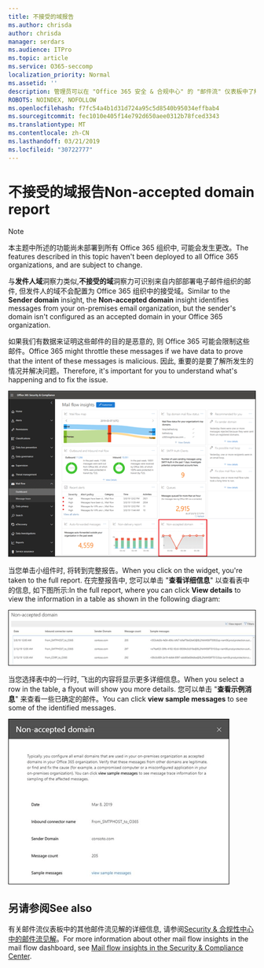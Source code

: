 ```yaml
---
title: 不接受的域报告
ms.author: chrisda
author: chrisda
manager: serdars
ms.audience: ITPro
ms.topic: article
ms.service: O365-seccomp
localization_priority: Normal
ms.assetid: ''
description: 管理员可以在 "Office 365 安全 & 合规中心" 的 "邮件流" 仪表板中了解不接受的域报告。
ROBOTS: NOINDEX, NOFOLLOW
ms.openlocfilehash: f7fc54a4b1d31d724a95c5d8540b95034effbab4
ms.sourcegitcommit: fec1010e405f14e792d650aee0312b78fced3343
ms.translationtype: MT
ms.contentlocale: zh-CN
ms.lasthandoff: 03/21/2019
ms.locfileid: "30722777"
---
```

# <a name="non-accepted-domain-report"></a><span data-ttu-id="cc208-103">不接受的域报告</span><span class="sxs-lookup"><span data-stu-id="cc208-103">Non-accepted domain report</span></span>

> [!NOTE]
> <span data-ttu-id="cc208-104">本主题中所述的功能尚未部署到所有 Office 365 组织中, 可能会发生更改。</span><span class="sxs-lookup"><span data-stu-id="cc208-104">The features described in this topic haven't been deployed to all Office 365 organizations, and are subject to change.</span></span>

<span data-ttu-id="cc208-105">与**发件人域**洞察力类似,**不接受的域**洞察力可识别来自内部部署电子邮件组织的邮件, 但发件人的域不会配置为 Office 365 组织中的接受域。</span><span class="sxs-lookup"><span data-stu-id="cc208-105">Similar to the **Sender domain** insight, the **Non-accepted domain** insight identifies messages from your on-premises email organization, but the sender's domain isn't configured as an accepted domain in your Office 365 organization.</span></span>

<span data-ttu-id="cc208-106">如果我们有数据来证明这些邮件的目的是恶意的, 则 Office 365 可能会限制这些邮件。</span><span class="sxs-lookup"><span data-stu-id="cc208-106">Office 365 might throttle these messages if we have data to prove that the intent of these messages is malicious.</span></span> <span data-ttu-id="cc208-107">因此, 重要的是要了解所发生的情况并解决问题。</span><span class="sxs-lookup"><span data-stu-id="cc208-107">Therefore, it's important for you to understand what's happening and to fix the issue.</span></span>

!["Office 365 Security & 合规中心" 的 "邮件流" 仪表板中的 "不接受的域" 报告](media/non-accepted-domain-report-selected.png)

<span data-ttu-id="cc208-109">当您单击小组件时, 将转到完整报告。</span><span class="sxs-lookup"><span data-stu-id="cc208-109">When you click on the widget, you're taken to the full report.</span></span> <span data-ttu-id="cc208-110">在完整报告中, 您可以单击 "**查看详细信息**" 以查看表中的信息, 如下图所示:</span><span class="sxs-lookup"><span data-stu-id="cc208-110">In the full report, where you can click **View details** to view the information in a table as shown in the following diagram:</span></span>

![不接受的域中的查看详细信息表报告](media/non-accepted-domain-report-view-details.png)

<span data-ttu-id="cc208-112">当您选择表中的一行时, 飞出的内容将显示更多详细信息。</span><span class="sxs-lookup"><span data-stu-id="cc208-112">When you select a row in the table, a flyout will show you more details.</span></span> <span data-ttu-id="cc208-113">您可以单击 "**查看示例消息**" 来查看一些已确定的邮件。</span><span class="sxs-lookup"><span data-stu-id="cc208-113">You can click **view sample messages** to see some of the identified messages.</span></span>

![在 "不接受的域" 报告的详细信息表中选择一行。](media/non-accepted-domain-report-select-row-in-table.png)

## <a name="see-also"></a><span data-ttu-id="cc208-115">另请参阅</span><span class="sxs-lookup"><span data-stu-id="cc208-115">See also</span></span>

<span data-ttu-id="cc208-116">有关邮件流仪表板中的其他邮件流见解的详细信息, 请参阅[Security & 合规性中心中的邮件流见解](mail-flow-insights-v2.md)。</span><span class="sxs-lookup"><span data-stu-id="cc208-116">For more information about other mail flow insights in the mail flow dashboard, see [Mail flow insights in the Security & Compliance Center](mail-flow-insights-v2.md).</span></span>
